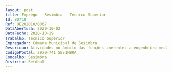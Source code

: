 ```yaml
--- 
layout: post
title: Emprego - Sesimbra - Técnico Superior
Id: 80718
Ref: OE202010/0067
DataAbertura: 2020-10-02
DataFecho: 2020-10-19
Trabalho: Técnico Superior
Empregador: Câmara Municipal de Sesimbra
Descricao: Atividades no âmbito das funções inerentes a engenheiro mecânico, enquadradas no conteúdo funcional correspondente à carreira e categoria de Técnico Superior, nos termos estabelecidos no Anexo à LTFP, nomeadamente gestão e acompanhamento da manutenção de equipamentos do saneamento e produção de água, supervisão da Telegestão e dos equipamentos associados ao abastecimento de água,  análise e processamento da informação recolhida na Telegestão e nas Zonas de Medição e Controlo, elaboração de propostas para melhorar a eficácia, a eficiência e a fiabilidade dos sistemas, para o exercício de funções na Divisão de Água e Saneamento, na área funcional de Água e Saneamento.
CodigoPostal: 2970-741 SESIMBRA
Concelho: Sesimbra
Distrito: Setúbal
--- 
```

